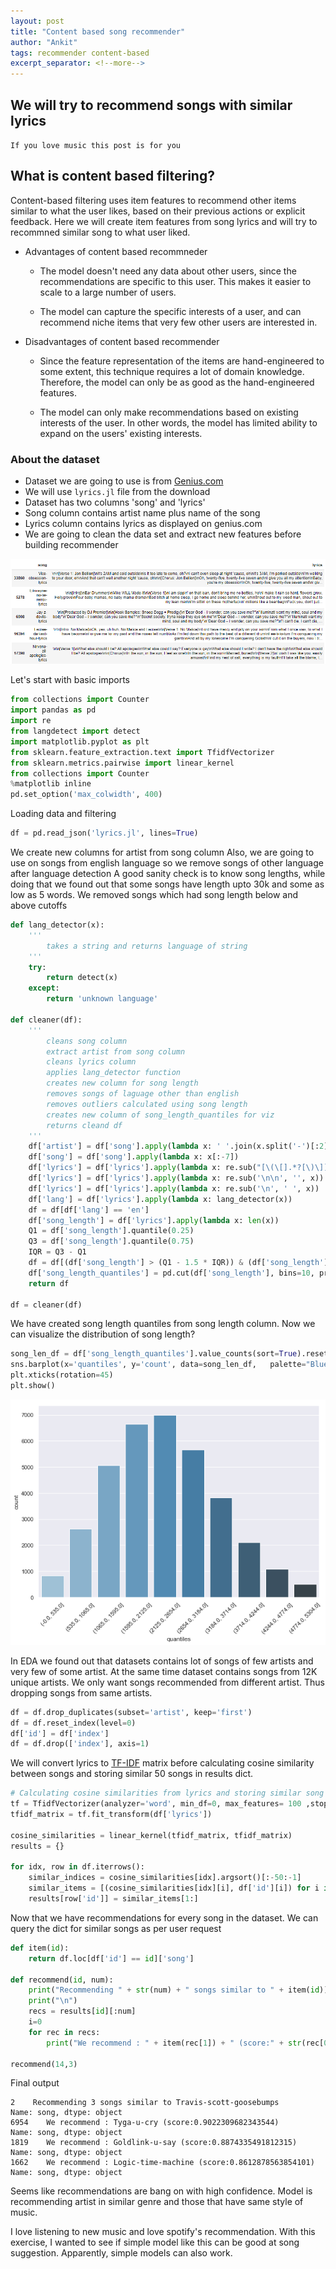 ```yaml
---
layout: post
title: "Content based song recommender"
author: "Ankit"
tags: recommender content-based
excerpt_separator: <!--more-->
---
```


## We will try to recommend songs with similar lyrics<!--more-->

`If you love music this post is for you`

## What is content based filtering?
Content-based filtering uses item features to recommend other items similar to what the user likes, based on their previous actions or explicit feedback. 
Here we will create item features from song lyrics and will try to recommned similar song to what user liked.

+ Advantages of content based recommneder
	+ The model doesn't need any data about other users, since the recommendations are specific to this user. This makes it easier to scale to a large number of users.

	+ The model can capture the specific interests of a user, and can recommend niche items that very few other users are interested in.

+ Disadvantages of content based recommender
	+ Since the feature representation of the items are hand-engineered to some extent, this technique requires a lot of domain knowledge. Therefore, the model can only be as good as the hand-engineered features.

	+ The model can only make recommendations based on existing interests of the user. In other words, the model has limited ability to expand on the users' existing interests.

### About the dataset
+ Dataset we are going to use is from [Genius.com](https://www.cs.cornell.edu/~arb/data/genius-expertise/)
+ We will use `lyrics.jl` file from the download
+ Dataset has two columns 'song' and 'lyrics'
+ Song column contains artist name plus name of the song
+ Lyrics column contains lyrics as displayed on genius.com
+ We are going to clean the data set and extract new features before building recommender

![Dataset](/assets/content_recommender2.png)

Let's start with basic imports
```python
from collections import Counter
import pandas as pd
import re
from langdetect import detect
import matplotlib.pyplot as plt
from sklearn.feature_extraction.text import TfidfVectorizer
from sklearn.metrics.pairwise import linear_kernel
from collections import Counter
%matplotlib inline
pd.set_option('max_colwidth', 400)
```

Loading data and filtering
```python
df = pd.read_json('lyrics.jl', lines=True)
```
We create new columns for artist from song column
Also, we are going to use on songs from english language so we remove songs of other language after language detection
A good sanity check is to know song lengths, while doing that we found out that some songs have length upto 30k and some as low as 5 words. We removed songs which had song length below and above cutoffs

```python
def lang_detector(x):
    '''
        takes a string and returns language of string
    '''
    try:
        return detect(x)
    except:
        return 'unknown language'

def cleaner(df):
    '''
        cleans song column
        extract artist from song column
        cleans lyrics column
        applies lang_detector function 
        creates new column for song length
        removes songs of laguage other than english
        removes outliers calculated using song length
        creates new column of song_length_quantiles for viz
        returns cleand df
    '''
    df['artist'] = df['song'].apply(lambda x: ' '.join(x.split('-')[:2]))
    df['song'] = df['song'].apply(lambda x: x[:-7])    
    df['lyrics'] = df['lyrics'].apply(lambda x: re.sub("[\(\[].*?[\)\]]", "", x))
    df['lyrics'] = df['lyrics'].apply(lambda x: re.sub('\n\n', '', x))
    df['lyrics'] = df['lyrics'].apply(lambda x: re.sub('\n', ' ', x))
    df['lang'] = df['lyrics'].apply(lambda x: lang_detector(x))
    df = df[df['lang'] == 'en']
    df['song_length'] = df['lyrics'].apply(lambda x: len(x))
    Q1 = df['song_length'].quantile(0.25)
    Q3 = df['song_length'].quantile(0.75)
    IQR = Q3 - Q1
    df = df[(df['song_length'] > (Q1 - 1.5 * IQR)) & (df['song_length'] < (Q3 + 1.5 * IQR))]
    df['song_length_quantiles'] = pd.cut(df['song_length'], bins=10, precision=0)    
    return df

df = cleaner(df)
```

We have created song length quantiles from song length column. Now we can visualize the distribution of song length?
```python
song_len_df = df['song_length_quantiles'].value_counts(sort=True).reset_index().rename(columns={'index': 'quantiles', 'song_length_quantiles':'count'})
sns.barplot(x='quantiles', y='count', data=song_len_df,   palette="Blues_d")
plt.xticks(rotation=45)
plt.show()
```
![Song length distribution](/assets/content_recomender.png)

In EDA we found out that datasets contains lot of songs of few artists and very few of some artist. At the same time dataset contains songs from 12K unique artists. We only want songs recommended from different artist. Thus dropping songs from same artists.
```python
df = df.drop_duplicates(subset='artist', keep='first')
df = df.reset_index(level=0)
df['id'] = df['index']
df = df.drop(['index'], axis=1)
```

We will convert lyrics to [TF-IDF](https://en.wikipedia.org/wiki/Tf%E2%80%93idf) matrix before calculating cosine similarity between songs and storing similar 50 songs in results dict. 
```python
# Calculating cosine similarities from lyrics and storing similar song results in results dict
tf = TfidfVectorizer(analyzer='word', min_df=0, max_features= 100 ,stop_words='english', lowercase=True)
tfidf_matrix = tf.fit_transform(df['lyrics'])

cosine_similarities = linear_kernel(tfidf_matrix, tfidf_matrix)
results = {}

for idx, row in df.iterrows():
    similar_indices = cosine_similarities[idx].argsort()[:-50:-1]
    similar_items = [(cosine_similarities[idx][i], df['id'][i]) for i in similar_indices]
    results[row['id']] = similar_items[1:]
```

Now that we have recommendations for every song in the dataset. We can query the dict for similar songs as per user request
```python
def item(id):
    return df.loc[df['id'] == id]['song']

def recommend(id, num):
    print("Recommending " + str(num) + " songs similar to " + item(id))
    print("\n")
    recs = results[id][:num]
    i=0
    for rec in recs:
        print("We recommend : " + item(rec[1]) + " (score:" + str(rec[0]) + ")")

recommend(14,3)
```
Final output
```
2    Recommending 3 songs similar to Travis-scott-goosebumps
Name: song, dtype: object
6954    We recommend : Tyga-u-cry (score:0.9022309682343544)
Name: song, dtype: object
1819    We recommend : Goldlink-u-say (score:0.8874335491812315)
Name: song, dtype: object
1662    We recommend : Logic-time-machine (score:0.8612878563854101)
Name: song, dtype: object
```

Seems like recommendations are bang on with high confidence. Model is recommending artist in similar
genre and those that have same style of music.

I love listening to new music and love spotify's recommendation. With this exercise, I wanted to see if simple model like this can be good at song suggestion. Apparently, simple models can also work.
